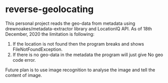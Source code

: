 # reverse-geolocating

This personal project reads the geo-data from metadata using drewnoakes/metadata-extractor library and LocationIQ API.
As of 18th December, 2020 the limitation is following:
1) If the location is not found then the program breaks and shows FileNotFoundException.
2) If there is no geo-data in the metadata the program will just give No geo code error.

Future plan is to use image recognition to analyse the image and tell the content of image.
